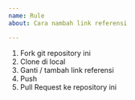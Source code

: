 ```yaml
---
name: Rule
about: Cara nambah link referensi

---
```


1. Fork git repository ini
2. Clone di local
3. Ganti / tambah link referensi
4. Push
5. Pull Request ke repository ini
